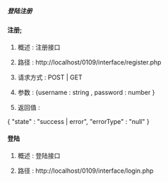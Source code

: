 ##### 登陆注册


#### 注册;

1. 概述 : 注册接口

2. 路径 : http://localhost/0109/interface/register.php

3. 请求方式 : POST | GET

4. 参数 : {username : string , password : number }

5. 返回值 : 

{
      "state" : "success | error",
      "errorType" : "null"
}

#### 登陆

1. 概述 : 登陆接口

2. 路径 : http://localhost/0109/interface/login.php